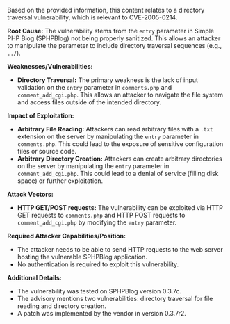 Based on the provided information, this content relates to a directory traversal vulnerability, which is relevant to CVE-2005-0214.

**Root Cause:** The vulnerability stems from the `entry` parameter in Simple PHP Blog (SPHPBlog) not being properly sanitized. This allows an attacker to manipulate the parameter to include directory traversal sequences (e.g., `../`).

**Weaknesses/Vulnerabilities:**
*   **Directory Traversal:** The primary weakness is the lack of input validation on the `entry` parameter in `comments.php` and `comment_add_cgi.php`. This allows an attacker to navigate the file system and access files outside of the intended directory.

**Impact of Exploitation:**
*   **Arbitrary File Reading:** Attackers can read arbitrary files with a `.txt` extension on the server by manipulating the `entry` parameter in `comments.php`. This could lead to the exposure of sensitive configuration files or source code.
*   **Arbitrary Directory Creation:** Attackers can create arbitrary directories on the server by manipulating the `entry` parameter in `comment_add_cgi.php`. This could lead to a denial of service (filling disk space) or further exploitation.

**Attack Vectors:**
*   **HTTP GET/POST requests:** The vulnerability can be exploited via HTTP GET requests to `comments.php` and HTTP POST requests to `comment_add_cgi.php` by modifying the `entry` parameter.

**Required Attacker Capabilities/Position:**
*   The attacker needs to be able to send HTTP requests to the web server hosting the vulnerable SPHPBlog application.
*   No authentication is required to exploit this vulnerability.

**Additional Details:**
*   The vulnerability was tested on SPHPBlog version 0.3.7c.
*   The advisory mentions two vulnerabilities: directory traversal for file reading and directory creation.
*   A patch was implemented by the vendor in version 0.3.7r2.